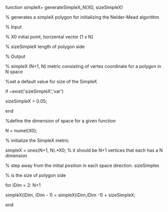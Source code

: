 function simpleX= generateSimpleX_N(X0, sizeSimpleX)

% generates a simpleX polygon for initializing the Nelder-Mead algorithm

% Input

% X0 initial point, horizental vector [1 x N]

% sizeSimpleX length of polygon side

% Output

% simpleX (N+1, N) metric consisting of vertex coordinate for a polygon in N space

%set a default value for size of the SimpleX

if ~exist('sizeSimpleX','var')

sizeSimpleX = 0.05;

end

%define the dimension of space for a given function

N = numel(X0);

% initialize the SimpleX metric

simpleX = ones(N+1, N).*X0; % it should be N+1 vertices that each has a N dimension

% step away from the initial position in each space direction. sizeSimplex

% is the size of polygon side

for iDim = 2: N+1

simpleX(iDim, iDim - 1) = simpleX(iDim,iDim -1) + sizeSimpleX;

end